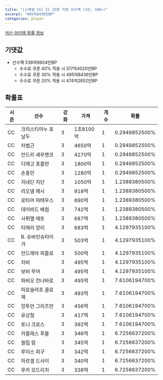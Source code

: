 ```yaml
---
title: "[스페셜 SS] CC 25명 지명 선수팩 (3강, 106+)"
excerpt: "495억8436만BP"
categories: player
---
```

[넥슨 아이템 확률 정보](http://iteminfo.nexon.com/probability/fo4?sn=7419)

## 기댓값
- 선수팩 538억9604만BP
  - 수수료 쿠폰 40% 적용 시 517억4020만BP
  - 수수료 쿠폰 30% 적용 시 495억8436만BP
  - 수수료 쿠폰 20% 적용 시 474억2852만BP


## 확률표

|시즌|선수|강화|가격|개수|확률|
|---|---|---|---|---|---|
|CC|크리스티아누 호날두|3|1조8100억|1|0.2949852500%|
|CC|차범근|3|4650억|1|0.2949852500%|
|CC|안드리 셰우첸코|3|4270억|1|0.2949852500%|
|CC|디에고 포를란|3|1800억|1|0.2949852500%|
|CC|손흥민|3|1280억|1|0.2949852500%|
|CC|지네딘 지단|3|1050억|1|1.2389380500%|
|CC|리오넬 메시|3|918억|1|1.2389380500%|
|CC|로타어 마테우스|3|890억|1|1.2389380500%|
|CC|데이비드 베컴|3|742억|1|1.2389380500%|
|CC|사뮈엘 에토|3|687억|1|1.2389380500%|
|CC|티에리 앙리|3|683억|1|4.1297935100%|
|CC|B. 슈바인슈타이거|3|503억|1|4.1297935100%|
|CC|안드레아 피를로|3|500억|1|4.1297935100%|
|CC|차비|3|495억|1|4.1297935100%|
|CC|보비 무어|3|495억|1|4.1297935100%|
|CC|파비오 칸나바로|3|495억|1|7.6106194700%|
|CC|미로슬라프 클로제|3|493억|1|7.6106194700%|
|CC|앙투안 그리즈만|3|456억|1|7.6106194700%|
|CC|유상철|3|417억|1|7.6106194700%|
|CC|토니 크로스|3|392억|1|7.6106194700%|
|CC|카를레스 푸욜|3|346억|1|6.7256637200%|
|CC|필립 람|3|345억|1|6.7256637200%|
|CC|루이스 피구|3|342억|1|6.7256637200%|
|CC|마르셀 드사이|3|340억|1|6.7256637200%|
|CC|루카 모드리치|3|338억|1|6.7256637200%|
